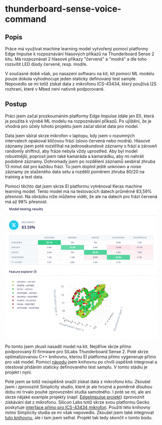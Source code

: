 # thunderboard-sense-voice-command

## Popis
Práce má využívat machine learning model vytvořený pomocí platformy Edge Impulse k rozpoznávání hlasových příkazů na Thunderboard Sense 2 kitu. Má rozpoznávat 2 hlasové příkazy "červená" a "modrá" a dle toho rozsvítit LED diody červeně, resp. modře.

V současné době však, po nasazení softwaru na kit, kit pomocí ML modelu pouze dokola vyhodnocuje jeden staticky definovaný test sample. Nepovedlo se mi totiž získat data z mikrofonu ICS-43434, který používá I2S rozhraní, které v Mbed není nativně podporované.

## Postup
Práci jsem začal prozkoumáním platformy Edge Impulse (dále jen EI), která je použita k výrobě ML modelu na rozpoznávání příkazů. Po ujištění, že je vhodná pro účely tohoto projektu jsem začal sbírat data pro model.

Data jsem sbíral skrze mikrofon v laptopu, kdy jsem v rozumných intervalech opakoval klíčovou frázi (slovo červená nebo modrá). Hlasové záznamy jsem poté rozstříhal na jednosekundové záznamy s frází a zároveň randomly shiftnul, aby fráze nebyla vždy uprostřed. Aby byl model robustnější, poprosil jsem také kamaráda a kamarádku, aby mi nahráli podobné záznamy. Dohromady jsem po rozdělení záznamů sesbíral zhruba 13 minut dat pro každou frázi. To jsem doplnil ještě unknown a noise záznamy ze staženého data setu a rozdělil poměrem zhruba 80/20 na training a test data.

Pomocí těchto dat jsem skrze EI platformu vytrénoval Keras machine learning model. Tento model má na testovacích datech průměrně 83,59% přesnost. Na obrázku níže můžeme vidět, že ale na datech pro frázi červená má až 98% přesnost.
![Testing results](docs/img/testing-results.png)

Po tomto jsem zkusil nasadit model na kit. Nejdříve skrze přímo podporovaný EI firmware pro SiLabs Thunderboard Sense 2. Poté skrze optimalizovanou C++ knihovnu, kterou EI platforma přímo vygeneruje přímo pro váš model. Pomocí [návodu](https://docs.edgeimpulse.com/docs/deployment/running-your-impulse-locally/running-your-impulse-mbed) jsem knihovnu po chvíli úspěšně integroval a otestoval přidáním staticky definovaného test samplu. V tomto stádiu je projekt i nyní.

Poté jsem se totiž neúspěšně snažil získat data z mikrofonu kitu. Zkoušel jsem i zprovoznit Simplicity studio, které je ale hrozné a poměrně dlouhou dobu mi trvalo pouhé zprovoznění studia samotného. I poté se mi, ale ani skrze nějaké example projekty (např. [EdgeImpulse projekt](https://github.com/edgeimpulse/firmware-silabs-thunderboard-sense-2)) zprovoznit získávání dat z mikrofonu. Silicon Labs totiž skrze svou platformu Gecko poskytuje [interface přímo pro ICS-43434 mikrofon](https://docs.silabs.com/mcu/5.9/efr32bg22/group-Mic-i2s). Použití této knihovny mimo Simplicity studia se mi však nepovedlo. 
Zkoušel jsem také integrovat [tuto knihovnu](https://github.com/pea-pod/mbed-stm32-i2s), ale i tam jsem selhal. Projekt tak tedy skončil v tomto bodu.